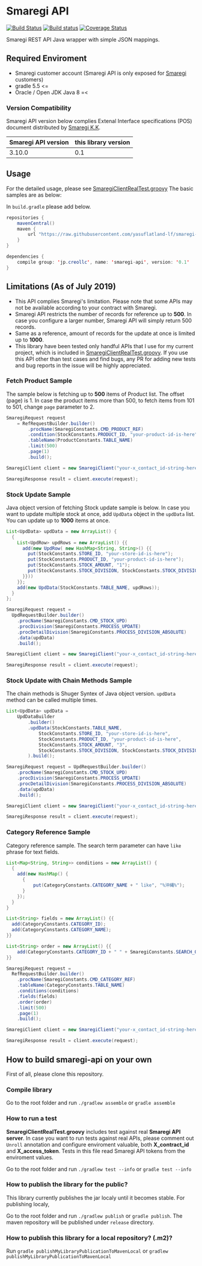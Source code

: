 # Smaregi API
[![Build Status](https://travis-ci.org/yasuflatland-lf/smaregi-api.svg?branch=master)](https://travis-ci.org/yasuflatland-lf/smaregi-api) [![Build status](https://ci.appveyor.com/api/projects/status/amno3uaps0146s00?svg=true)](https://ci.appveyor.com/project/yasuflatland-lf/smaregi-api) [![Coverage Status](https://coveralls.io/repos/github/yasuflatland-lf/smaregi-api/badge.svg?branch=master)](https://coveralls.io/github/yasuflatland-lf/smaregi-api?branch=master)


Smaregi REST API Java wrapper with simple JSON mappings.

## Required Enviroment
* Smaregi customer account (Smaregi API is only exposed for [Smaregi](https://smaregi.jp/) customers)
* gradle 5.5 <=
* Oracle / Open JDK Java 8 =<

### Version Compatibility
Smaregi API version below complies Extenal Interface specifications (POS) document distributed by [Smaregi K.K](https://smaregi.jp/).

| Smaregi API version | this library version |
| :--- | :--- |
| 3.10.0 | 0.1 |  

## Usage
For the detailed usage, please see [SmaregiClientRealTest.groovy](https://github.com/yasuflatland-lf/smaregi-api/blob/develop/src/test/groovy/jp/creollc/smaregi/impl/SmaregiClientRealTest.groovy) The basic samples are as below:

In `build.gradle` please add below.
```java
repositories {
    mavenCentral()
    maven {
        url "https://raw.githubusercontent.com/yasuflatland-lf/smaregi-api/master/releases/"
    }
}

dependencies {
    compile group: 'jp.creollc', name: 'smaregi-api', version: '0.1'
}
```

## Limitations (As of July 2019)
* This API complies Smaregi's limitation. Please note that some APIs may not be available according to your contract with Smaregi.
* Smaregi API restricts the number of records for reference up to **500**. In case you configure a larger number, Smaregi API will simply return 500 records.
* Same as a reference, amount of records for the update at once is limited up to **1000**. 
* This library have been tested only handful APIs that I use for my current project, which is included in [SmaregiClientRealTest.groovy](/Users/yasuflatland/project/smaregi-api/src/test/groovy/jp/creollc/smaregi/impl/SmaregiClientRealTest.groovy). If you use this API other than test cases and find bugs, any PR for adding new tests and bug reports in the issue will be highly appreciated.

### Fetch Product Sample
The sample below is fetching up to **500** items of Product list. The offset (page) is 1. In case the product items more than 500, to fetch items from 101 to 501, change ```page``` parameter to 2.

```java
SmaregiRequest request 
    = RefRequestBuilder.builder()
        .procName(SmaregiConstants.CMD_PRODUCT_REF)
        .condition(StockConstants.PRODUCT_ID, "your-product-id-is-here")
        .tableName(ProductConstants.TABLE_NAME)
        .limit(500)
        .page(1)
        .build();

SmaregiClient client = new SmaregiClient("your-x_contact_id-string-here", "your-x_access_token-string-here");

SmaregiResponse result = client.execute(request);
```

### Stock Update Sample

Java object version of fetching Stock update sample is below. In case you want to update multiple stock at once, add ```UpdData``` object in the ```updData``` list. You can update up to **1000** items at once.

```java
List<UpdData> updData = new ArrayList() {
  {
    List<UpdRow> updRows = new ArrayList() {{
      add(new UpdRow( new HashMap<String, String>() {{
        put(StockConstants.STORE_ID, "your-store-id-is-here");
        put(StockConstants.PRODUCT_ID, "your-product-id-is-here");
        put(StockConstants.STOCK_AMOUNT, "1");
        put(StockConstants.STOCK_DIVISION, StockConstants.STOCK_DIVISION_DEFAULT);
      }}))
    }};
    add(new UpdData(StockConstants.TABLE_NAME, updRows));
  }
};

SmaregiRequest request = 
  UpdRequestBuilder.builder()
    .procName(SmaregiConstants.CMD_STOCK_UPD)
    .procDivision(SmaregiConstants.PROCESS_UPDATE)
    .procDetailDivision(SmaregiConstants.PROCESS_DIVISION_ABSOLUTE)
    .data(updData)
    .build();

SmaregiClient client = new SmaregiClient("your-x_contact_id-string-here", "your-x_access_token-string-here");

SmaregiResponse result = client.execute(request);
```

### Stock Update with Chain Methods Sample

The chain methods is Shuger Syntex of Java object version. ```updData``` method can be called multiple times.

```java
List<UpdData> updData =
    UpdDataBuilder
        .builder()
        .updData(StockConstants.TABLE_NAME,
            StockConstants.STORE_ID, "your-store-id-is-here",
            StockConstants.PRODUCT_ID, "your-product-id-is-here",
            StockConstants.STOCK_AMOUNT, "3",
            StockConstants.STOCK_DIVISION, StockConstants.STOCK_DIVISION_DEFAULT
        ).build();

SmaregiRequest request = UpdRequestBuilder.builder()
    .procName(SmaregiConstants.CMD_STOCK_UPD)
    .procDivision(SmaregiConstants.PROCESS_UPDATE)
    .procDetailDivision(SmaregiConstants.PROCESS_DIVISION_ABSOLUTE)
    .data(updData)
    .build();

SmaregiClient client = new SmaregiClient("your-x_contact_id-string-here", "your-x_access_token-string-here");

SmaregiResponse result = client.execute(request);

```

### Category Reference Sample
Category reference sample. The search term parameter can have ```like``` phrase for text fields.

```java
List<Map<String, String>> conditions = new ArrayList() {
  {
    add(new HashMap() {
      {
          put(CategoryConstants.CATEGORY_NAME + " like", "%沖縄%");
      }
    });
  }
}

List<String> fields = new ArrayList() {{
  add(CategoryConstants.CATEGORY_ID);
  add(CategoryConstants.CATEGORY_NAME);
}}

List<String> order = new ArrayList() {{
    add(CategoryConstants.CATEGORY_ID + " " + SmaregiConstants.SEARCH_ORDER_DESC)
}}

SmaregiRequest request = 
  RefRequestBuilder.builder()
    .procName(SmaregiConstants.CMD_CATEGORY_REF)
    .tableName(CategoryConstants.TABLE_NAME)
    .conditions(conditions)
    .fields(fields)
    .order(order)
    .limit(500)
    .page(1)
    .build();

SmaregiClient client = new SmaregiClient("your-x_contact_id-string-here", "your-x_access_token-string-here");

SmaregiResponse result = client.execute(request);
```

## How to build smaregi-api on your own
First of all, please clone this repository.

### Compile library
Go to the root folder and run `./gradlew assemble` or `gradle assemble`

### How to run a test
**SmaregiClientRealTest.groovy** includes test against real **Smaregi API server**. In case you want to run tests against real APIs, please comment out `Unroll` annotation and configure enviroment valuable, both **X_contract_id** and **X_access_token**. Tests in this file read Smaregi API tokens from the enviroment values.

Go to the root folder and run `./gradlew test --info` or `gradle test --info`

### How to publish the library for the public?
This library currently publishes the jar localy until it becomes stable. For publishing localy,

Go to the root folder and run `./gradlew publish` or `gradle publish`. The maven repository will be published under `release` directory.

### How to publish this library for a local repository? (.m2)?
Run `gradle publishMyLibraryPublicationToMavenLocal` or `gradlew publishMyLibraryPublicationToMavenLocal`